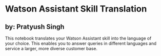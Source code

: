 # Watson Assistant Skill Translation
by: Pratyush Singh
---
This notebook translates your Watson Assistant skill into the language of your choice. This enables you to answer queries in different languages and service a larger, more diverse customer base. 
